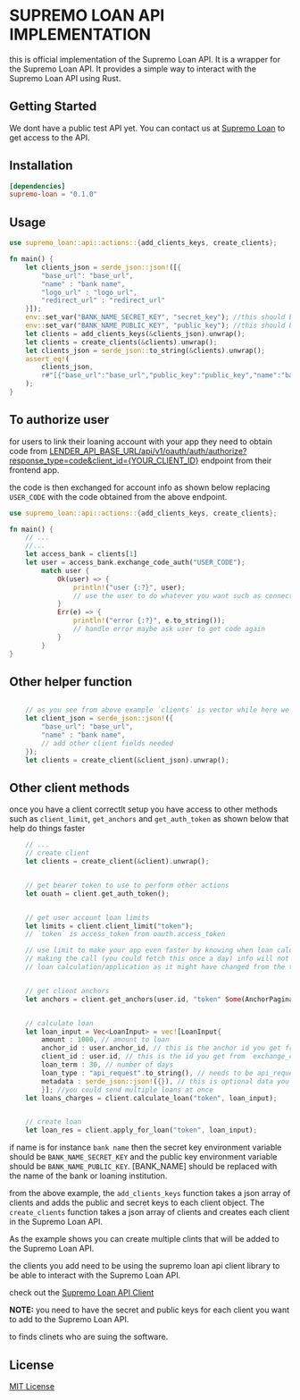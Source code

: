 # SUPREMO LOAN API IMPLEMENTATION

this is official implementation of the Supremo Loan API. It is a wrapper for the Supremo Loan API. It provides a simple way to interact with the Supremo Loan API using Rust.

## Getting Started

We dont have a public test API yet. You can contact us at [Supremo Loan](https://supremoloans.com) to get access to the API.

## Installation

```toml
[dependencies]
supremo-loan = "0.1.0"
```

## Usage

```rust
use supremo_loan::api::actions::{add_clients_keys, create_clients};

fn main() {
    let clients_json = serde_json::json!([{
        "base_url": "base_url",
        "name" : "bank name",
        "logo_url" : "logo_url",
        "redirect_url" : "redirect_url"
    }]);
    env::set_var("BANK_NAME_SECRET_KEY", "secret_key"); //this should be set in the environment from .env file to avoid leaking the secret key
    env::set_var("BANK_NAME_PUBLIC_KEY", "public_key"); //this should be set in the environment from .env file
    let clients = add_clients_keys(&clients_json).unwrap();
    let clients = create_clients(&clients).unwrap();
    let clients_json = serde_json::to_string(&clients).unwrap();
    assert_eq!(
        clients_json,
        r#"[{"base_url":"base_url","public_key":"public_key","name":"bank name","logo_url":"logo_url","redirect_url":"redirect_url"}]"#
    );
}

```

## To authorize user

for users to link their loaning account with your app they need to obtain code from [LENDER_API_BASE_URL/api/v1/oauth/auth/authorize?response_type=code&client_id={YOUR_CLIENT_ID}](https://LENDER_API_BASE_URL/api/v1/oauth/auth/authorize?response_type=code&client_id={YOUR_CLIENT_ID}) endpoint from their frontend app.

the code is then exchanged for account info as shown below replacing `USER_CODE` with the code obtained from the above endpoint.

```rust
use supremo_loan::api::actions::{add_clients_keys, create_clients};

fn main() {
    // ...
    //...
    let access_bank = clients[1]
    let user = access_bank.exchange_code_auth("USER_CODE");
        match user {
            Ok(user) => {
                println!("user {:?}", user);
                // use the user to do whatever you want such as connect to their account in your app
            }
            Err(e) => {
                println!("error {:?}", e.to_string());
                // handle error maybe ask user to get code again
            }
        }
}
```

## Other helper function

```rust

    // as you see from above example `clients` is vector while here we are using a single client
    let client_json = serde_json::json!({
        "base_url": "base_url",
        "name" : "bank name",
        // add other client fields needed
    });
    let clients = create_client(&client_json).unwrap();


```

## Other client methods

once you have a client correctlt setup you have access to other methods such as `client_limit`, `get_anchors` and `get_auth_token` as shown below that help do things faster

```rust
    // ...
    // create client
    let clients = create_client(&client).unwrap();


    // get bearer token to use to perform other actions
    let ouath = client.get_auth_token();


    // get user account loan limits
    let limits = client.client_limit("token");
    // `token` is access_token from oauth.access_token

    // use limit to make your app even faster by knowing when loan calculation/application will fail before
    // making the call (you could fetch this once a day) info will not be guarenteed to be up to date at time of
    // loan calculation/application as it might have changed from the time you fetched it


    // get client anchors
    let anchors = client.get_anchors(user.id, "token" Some(AnchorPagination{page: Some(10), page_size : Some(10), order :Some("-id")}));


    // calculate loan
    let loan_input = Vec<LoanInput> = vec![LoanInput{
        amount : 1000, // amount to loan
        anchor_id : user.anchor_id, // this is the anchor id you get from `get_anchors` (anchor id must be ancho to the client)
        client_id : user.id, // this is the id you get from `exchange_code_auth`
        loan_term : 30, // number of days
        loan_type : "api_request".to_string(), // needs to be api_request
        metadata : serde_json::json!({}), // this is optional data you need to send
        }]; //you could send multiple loans at once
    let loans_charges = client.calculate_loan("token", loan_input);


    // create loan
    let loan_res = client.apply_for_loan("token", loan_input);

```

if name is for instance `bank name` then the secret key environment variable should be `BANK_NAME_SECRET_KEY` and the public key environment variable should be `BANK_NAME_PUBLIC_KEY`. [BANK_NAME] should be replaced with the name of the bank or loaning institution.

from the above example, the `add_clients_keys` function takes a json array of clients and adds the public and secret keys to each client object. The `create_clients` function takes a json array of clients and creates each client in the Supremo Loan API.

As the example shows you can create multiple clints that will be added to the Supremo Loan API.

the clients you add need to be using the supremo loan api client library to be able to interact with the Supremo Loan API.

check out the [Supremo Loan API Client](https://docs.rs/reqwest/latest/reqwest/struct.StatusCode.html)

**NOTE:** you need to have the secret and public keys for each client you want to add to the Supremo Loan API.

to finds clinets who are suing the software.

## License

[MIT License](https://github.com/ascendth/supremo-loan/blob/main/LICENSE)
